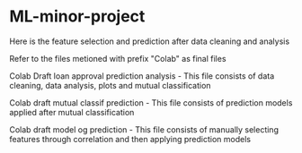 # ML-minor-project

Here is the feature selection and prediction after data cleaning and analysis

Refer to the files metioned with prefix "Colab" as final files

Colab Draft loan approval prediction analysis - This file consists of data cleaning, data analysis, plots and mutual classification

Colab draft mutual classif prediction - This file consists of prediction models applied after mutual classification

Colab draft model og prediction - This file consists of manually selecting features through correlation and then applying prediction models
